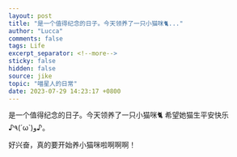 ```yaml
---
layout: post
title: "是一个值得纪念的日子。今天领养了一只小猫咪🐈..."
author: "Lucca"
comments: false
tags: Life
excerpt_separator: <!--more-->
sticky: false
hidden: false
source: jike
topic: "喵星人的日常"
date: 2023-07-29 14:23:17 +0800
---
```


是一个值得纪念的日子。今天领养了一只小猫咪🐈 希望她猫生平安快乐♪٩(´ω`)و♪。

好兴奋，真的要开始养小猫咪啦啊啊啊！

<!--more-->
